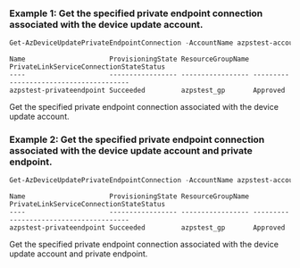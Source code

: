### Example 1: Get the specified private endpoint connection associated with the device update account.
```powershell
Get-AzDeviceUpdatePrivateEndpointConnection -AccountName azpstest-account -ResourceGroupName azpstest_gp
```

```output
Name                     ProvisioningState ResourceGroupName PrivateLinkServiceConnectionStateStatus
----                     ----------------- ----------------- ---------------------------------------
azpstest-privateendpoint Succeeded         azpstest_gp       Approved
```

Get the specified private endpoint connection associated with the device update account.

### Example 2: Get the specified private endpoint connection associated with the device update account and private endpoint.
```powershell
Get-AzDeviceUpdatePrivateEndpointConnection -AccountName azpstest-account -ResourceGroupName azpstest_gp -Name azpstest-privateendpoint
```

```output
Name                     ProvisioningState ResourceGroupName PrivateLinkServiceConnectionStateStatus
----                     ----------------- ----------------- ---------------------------------------
azpstest-privateendpoint Succeeded         azpstest_gp       Approved
```

Get the specified private endpoint connection associated with the device update account and private endpoint.